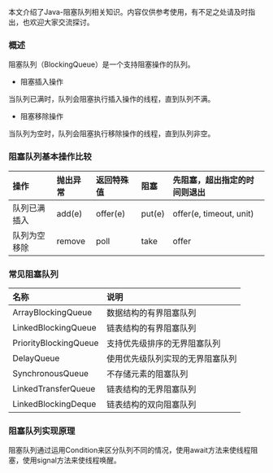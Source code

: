 本文介绍了Java-阻塞队列相关知识。内容仅供参考使用，有不足之处请及时指出，也欢迎大家交流探讨。

### 概述

阻塞队列（BlockingQueue）是一个支持阻塞操作的队列。

* 阻塞插入操作

当队列已满时，队列会阻塞执行插入操作的线程，直到队列不满。

* 阻塞移除操作

当队列为空时，队列会阻塞执行移除操作的线程，直到队列非空。

### 阻塞队列基本操作比较

|操作|抛出异常|返回特殊值|阻塞|先阻塞，超出指定的时间则退出|
|:----|:----|:----|:----|:----|
|队列已满插入|add(e)|offer(e)|put(e)|offer(e, timeout, unit)|
|队列为空移除|remove|poll|take|offer|

### 常见阻塞队列

|名称|说明|
|:----|:----|
|ArrayBlockingQueue|数据结构的有界阻塞队列|
|LinkedBlockingQueue|链表结构的有界阻塞队列|
|PriorityBlockingQueue|支持优先级排序的无界阻塞队列|
|DelayQueue|使用优先级队列实现的无界阻塞队列|
|SynchronousQueue|不存储元素的阻塞队列|
|LinkedTransferQueue|链表结构的无界阻塞队列|
|LinkedBlockingDeque|链表结构的双向阻塞队列|

### 阻塞队列实现原理

阻塞队列通过运用Condition来区分队列不同的情况，使用await方法来使线程阻塞，使用signal方法来使线程唤醒。